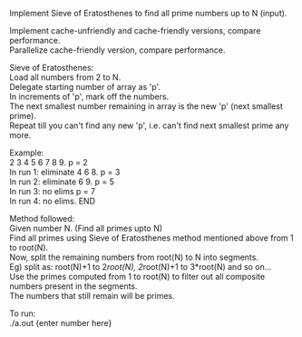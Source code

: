 Implement Sieve of Eratosthenes to find all prime numbers up to N (input).

Implement cache-unfriendly and cache-friendly versions, compare performance.  
Parallelize cache-friendly version, compare performance.


Sieve of Eratosthenes:  
Load all numbers from 2 to N.  
Delegate starting number of array as 'p'.   
In increments of 'p', mark off the numbers.  
The next smallest number remaining in array is the new 'p' (next smallest prime).  
Repeat till you can't find any new 'p', i.e. can't find next smallest prime any more.  

Example:  
2 3 4 5 6 7 8 9.  		p = 2  
In run 1: eliminate 4 6 8. 	p = 3  
In run 2: eliminate 6 9.	p = 5  
In run 3: no elims		p = 7  
In run 4: no elims. 		END  


Method followed:  
Given number N. (Find all primes upto N)  
Find all primes using Sieve of Eratosthenes method mentioned above from 1 to root(N).  
Now, split the remaining numbers from root(N) to N into segments.   
Eg) split as: root(N)+1 to 2*root(N), 2*root(N)+1 to 3*root(N) and so on...  
Use the primes computed from 1 to root(N) to filter out all composite numbers present in the segments.  
The numbers that still remain will be primes.  
   
To run:  
./a.out {enter number here}  
